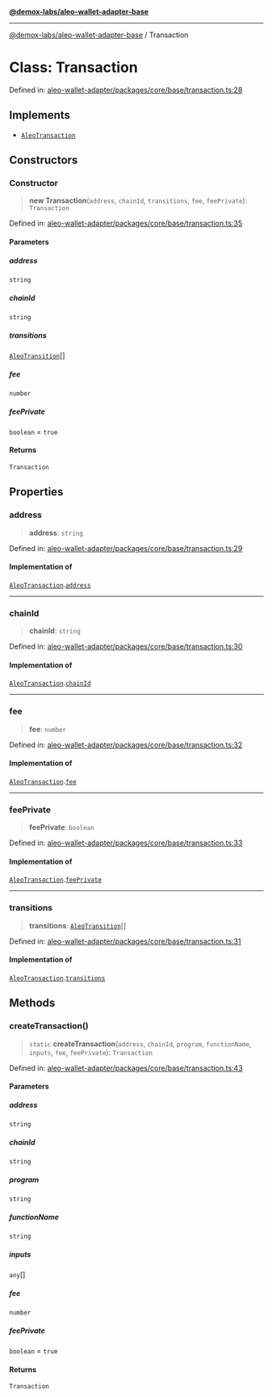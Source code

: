 [**@demox-labs/aleo-wallet-adapter-base**](../README.md)

***

[@demox-labs/aleo-wallet-adapter-base](../README.md) / Transaction

# Class: Transaction

Defined in: [aleo-wallet-adapter/packages/core/base/transaction.ts:28](https://github.com/demox-labs/aleo-wallet-adapter/blob/818636b4a87a5b81f15303d0099057a3563c844a/packages/core/base/transaction.ts#L28)

## Implements

- [`AleoTransaction`](../interfaces/AleoTransaction.md)

## Constructors

### Constructor

> **new Transaction**(`address`, `chainId`, `transitions`, `fee`, `feePrivate`): `Transaction`

Defined in: [aleo-wallet-adapter/packages/core/base/transaction.ts:35](https://github.com/demox-labs/aleo-wallet-adapter/blob/818636b4a87a5b81f15303d0099057a3563c844a/packages/core/base/transaction.ts#L35)

#### Parameters

##### address

`string`

##### chainId

`string`

##### transitions

[`AleoTransition`](../interfaces/AleoTransition.md)[]

##### fee

`number`

##### feePrivate

`boolean` = `true`

#### Returns

`Transaction`

## Properties

### address

> **address**: `string`

Defined in: [aleo-wallet-adapter/packages/core/base/transaction.ts:29](https://github.com/demox-labs/aleo-wallet-adapter/blob/818636b4a87a5b81f15303d0099057a3563c844a/packages/core/base/transaction.ts#L29)

#### Implementation of

[`AleoTransaction`](../interfaces/AleoTransaction.md).[`address`](../interfaces/AleoTransaction.md#address)

***

### chainId

> **chainId**: `string`

Defined in: [aleo-wallet-adapter/packages/core/base/transaction.ts:30](https://github.com/demox-labs/aleo-wallet-adapter/blob/818636b4a87a5b81f15303d0099057a3563c844a/packages/core/base/transaction.ts#L30)

#### Implementation of

[`AleoTransaction`](../interfaces/AleoTransaction.md).[`chainId`](../interfaces/AleoTransaction.md#chainid)

***

### fee

> **fee**: `number`

Defined in: [aleo-wallet-adapter/packages/core/base/transaction.ts:32](https://github.com/demox-labs/aleo-wallet-adapter/blob/818636b4a87a5b81f15303d0099057a3563c844a/packages/core/base/transaction.ts#L32)

#### Implementation of

[`AleoTransaction`](../interfaces/AleoTransaction.md).[`fee`](../interfaces/AleoTransaction.md#fee)

***

### feePrivate

> **feePrivate**: `boolean`

Defined in: [aleo-wallet-adapter/packages/core/base/transaction.ts:33](https://github.com/demox-labs/aleo-wallet-adapter/blob/818636b4a87a5b81f15303d0099057a3563c844a/packages/core/base/transaction.ts#L33)

#### Implementation of

[`AleoTransaction`](../interfaces/AleoTransaction.md).[`feePrivate`](../interfaces/AleoTransaction.md#feeprivate)

***

### transitions

> **transitions**: [`AleoTransition`](../interfaces/AleoTransition.md)[]

Defined in: [aleo-wallet-adapter/packages/core/base/transaction.ts:31](https://github.com/demox-labs/aleo-wallet-adapter/blob/818636b4a87a5b81f15303d0099057a3563c844a/packages/core/base/transaction.ts#L31)

#### Implementation of

[`AleoTransaction`](../interfaces/AleoTransaction.md).[`transitions`](../interfaces/AleoTransaction.md#transitions)

## Methods

### createTransaction()

> `static` **createTransaction**(`address`, `chainId`, `program`, `functionName`, `inputs`, `fee`, `feePrivate`): `Transaction`

Defined in: [aleo-wallet-adapter/packages/core/base/transaction.ts:43](https://github.com/demox-labs/aleo-wallet-adapter/blob/818636b4a87a5b81f15303d0099057a3563c844a/packages/core/base/transaction.ts#L43)

#### Parameters

##### address

`string`

##### chainId

`string`

##### program

`string`

##### functionName

`string`

##### inputs

`any`[]

##### fee

`number`

##### feePrivate

`boolean` = `true`

#### Returns

`Transaction`
